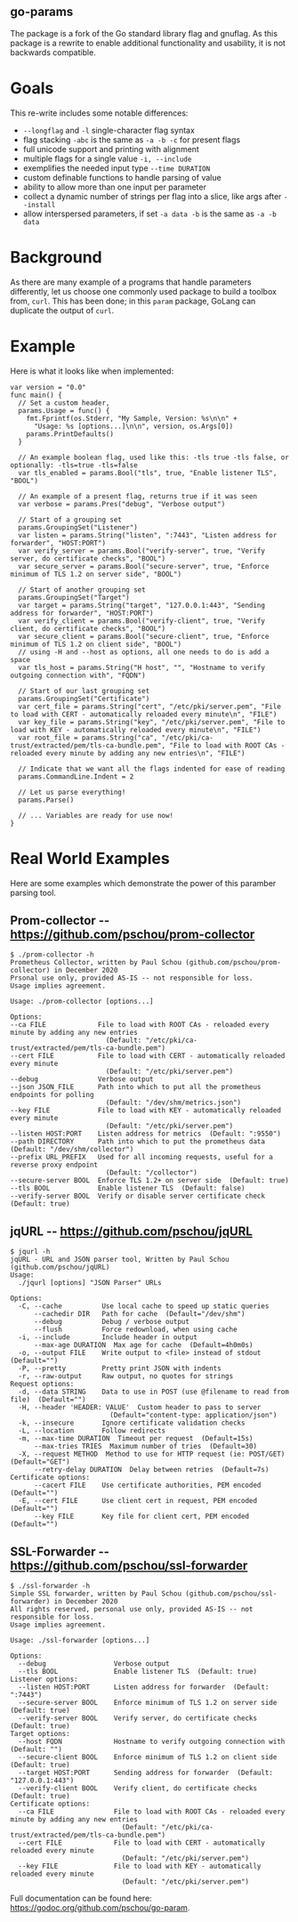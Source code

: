 go-params
-----

The package is a fork of the Go standard library flag and gnuflag.  As this
package is a rewrite to enable additional functionality and usability, it is
not backwards compatible.

# Goals

This re-write includes some notable differences:

- `--longflag` and `-l` single-character flag syntax
- flag stacking `-abc` is the same as `-a -b -c` for present flags
- full unicode support and printing with alignment
- multiple flags for a single value `-i, --include`
- exemplifies the needed input type `--time DURATION`
- custom definable functions to handle parsing of value
- ability to allow more than one input per parameter
- collect a dynamic number of strings per flag into a slice, like args after `--install`
- allow interspersed parameters, if set `-a data -b` is the same as `-a -b data`

# Background

As there are many example of a programs that handle parameters differently, let us choose one commonly used
package to build a toolbox from, `curl`.  This has been done; in this `param` package, GoLang can duplicate
the output of `curl`.

# Example

Here is what it looks like when implemented:
```
var version = "0.0"
func main() {
  // Set a custom header,
  params.Usage = func() {
    fmt.Fprintf(os.Stderr, "My Sample, Version: %s\n\n" +
      "Usage: %s [options...]\n\n", version, os.Args[0])
    params.PrintDefaults()
  }

  // An example boolean flag, used like this: -tls true -tls false, or optionally: -tls=true -tls=false
  var tls_enabled = params.Bool("tls", true, "Enable listener TLS", "BOOL")

  // An example of a present flag, returns true if it was seen
  var verbose = params.Pres("debug", "Verbose output")

  // Start of a grouping set
  params.GroupingSet("Listener")
  var listen = params.String("listen", ":7443", "Listen address for forwarder", "HOST:PORT")
  var verify_server = params.Bool("verify-server", true, "Verify server, do certificate checks", "BOOL")
  var secure_server = params.Bool("secure-server", true, "Enforce minimum of TLS 1.2 on server side", "BOOL")

  // Start of another grouping set
  params.GroupingSet("Target")
  var target = params.String("target", "127.0.0.1:443", "Sending address for forwarder", "HOST:PORT")
  var verify_client = params.Bool("verify-client", true, "Verify client, do certificate checks", "BOOL")
  var secure_client = params.Bool("secure-client", true, "Enforce minimum of TLS 1.2 on client side", "BOOL")
  // using -H and --host as options, all one needs to do is add a space
  var tls_host = params.String("H host", "", "Hostname to verify outgoing connection with", "FQDN")

  // Start of our last grouping set
  params.GroupingSet("Certificate")
  var cert_file = params.String("cert", "/etc/pki/server.pem", "File to load with CERT - automatically reloaded every minute\n", "FILE")
  var key_file = params.String("key", "/etc/pki/server.pem", "File to load with KEY - automatically reloaded every minute\n", "FILE")
  var root_file = params.String("ca", "/etc/pki/ca-trust/extracted/pem/tls-ca-bundle.pem", "File to load with ROOT CAs - reloaded every minute by adding any new entries\n", "FILE")

  // Indicate that we want all the flags indented for ease of reading
  params.CommandLine.Indent = 2

  // Let us parse everything!
  params.Parse()

  // ... Variables are ready for use now!
}
```

# Real World Examples
Here are some examples which demonstrate the power of this paramber parsing tool.

## Prom-collector -- https://github.com/pschou/prom-collector
```
$ ./prom-collector -h
Prometheus Collector, written by Paul Schou (github.com/pschou/prom-collector) in December 2020
Prsonal use only, provided AS-IS -- not responsible for loss.
Usage implies agreement.

Usage: ./prom-collector [options...]

Options:
--ca FILE             File to load with ROOT CAs - reloaded every minute by adding any new entries
                        (Default: "/etc/pki/ca-trust/extracted/pem/tls-ca-bundle.pem")
--cert FILE           File to load with CERT - automatically reloaded every minute
                        (Default: "/etc/pki/server.pem")
--debug               Verbose output
--json JSON_FILE      Path into which to put all the prometheus endpoints for polling
                        (Default: "/dev/shm/metrics.json")
--key FILE            File to load with KEY - automatically reloaded every minute
                        (Default: "/etc/pki/server.pem")
--listen HOST:PORT    Listen address for metrics  (Default: ":9550")
--path DIRECTORY      Path into which to put the prometheus data  (Default: "/dev/shm/collector")
--prefix URL_PREFIX   Used for all incoming requests, useful for a reverse proxy endpoint
                        (Default: "/collector")
--secure-server BOOL  Enforce TLS 1.2+ on server side  (Default: true)
--tls BOOL            Enable listener TLS  (Default: false)
--verify-server BOOL  Verify or disable server certificate check  (Default: true)
```

## jqURL -- https://github.com/pschou/jqURL
```
$ jqurl -h
jqURL - URL and JSON parser tool, Written by Paul Schou (github.com/pschou/jqURL)
Usage:
  ./jqurl [options] "JSON Parser" URLs

Options:
  -C, --cache          Use local cache to speed up static queries
      --cachedir DIR   Path for cache  (Default="/dev/shm")
      --debug          Debug / verbose output
      --flush          Force redownload, when using cache
  -i, --include        Include header in output
      --max-age DURATION  Max age for cache  (Default=4h0m0s)
  -o, --output FILE    Write output to <file> instead of stdout  (Default="")
  -P, --pretty         Pretty print JSON with indents
  -r, --raw-output     Raw output, no quotes for strings
Request options:
  -d, --data STRING    Data to use in POST (use @filename to read from file)  (Default="")
  -H, --header 'HEADER: VALUE'  Custom header to pass to server
                         (Default="content-type: application/json")
  -k, --insecure       Ignore certificate validation checks
  -L, --location       Follow redirects
  -m, --max-time DURATION  Timeout per request  (Default=15s)
      --max-tries TRIES  Maximum number of tries  (Default=30)
  -X, --request METHOD  Method to use for HTTP request (ie: POST/GET)  (Default="GET")
      --retry-delay DURATION  Delay between retries  (Default=7s)
Certificate options:
      --cacert FILE    Use certificate authorities, PEM encoded  (Default="")
  -E, --cert FILE      Use client cert in request, PEM encoded  (Default="")
      --key FILE       Key file for client cert, PEM encoded  (Default="")
```

## SSL-Forwarder -- https://github.com/pschou/ssl-forwarder
```
$ ./ssl-forwarder -h
Simple SSL forwarder, written by Paul Schou (github.com/pschou/ssl-forwarder) in December 2020
All rights reserved, personal use only, provided AS-IS -- not responsible for loss.
Usage implies agreement.

Usage: ./ssl-forwarder [options...]

Options:
  --debug                 Verbose output
  --tls BOOL              Enable listener TLS  (Default: true)
Listener options:
  --listen HOST:PORT      Listen address for forwarder  (Default: ":7443")
  --secure-server BOOL    Enforce minimum of TLS 1.2 on server side  (Default: true)
  --verify-server BOOL    Verify server, do certificate checks  (Default: true)
Target options:
  --host FQDN             Hostname to verify outgoing connection with  (Default: "")
  --secure-client BOOL    Enforce minimum of TLS 1.2 on client side  (Default: true)
  --target HOST:PORT      Sending address for forwarder  (Default: "127.0.0.1:443")
  --verify-client BOOL    Verify client, do certificate checks  (Default: true)
Certificate options:
  --ca FILE               File to load with ROOT CAs - reloaded every minute by adding any new entries
                            (Default: "/etc/pki/ca-trust/extracted/pem/tls-ca-bundle.pem")
  --cert FILE             File to load with CERT - automatically reloaded every minute
                            (Default: "/etc/pki/server.pem")
  --key FILE              File to load with KEY - automatically reloaded every minute
                            (Default: "/etc/pki/server.pem")
```



Full documentation can be found here: https://godoc.org/github.com/pschou/go-param.
